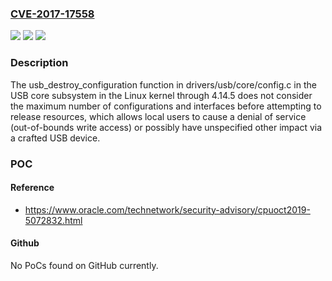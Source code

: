 ### [CVE-2017-17558](https://cve.mitre.org/cgi-bin/cvename.cgi?name=CVE-2017-17558)
![](https://img.shields.io/static/v1?label=Product&message=n%2Fa&color=blue)
![](https://img.shields.io/static/v1?label=Version&message=n%2Fa&color=blue)
![](https://img.shields.io/static/v1?label=Vulnerability&message=n%2Fa&color=brighgreen)

### Description

The usb_destroy_configuration function in drivers/usb/core/config.c in the USB core subsystem in the Linux kernel through 4.14.5 does not consider the maximum number of configurations and interfaces before attempting to release resources, which allows local users to cause a denial of service (out-of-bounds write access) or possibly have unspecified other impact via a crafted USB device.

### POC

#### Reference
- https://www.oracle.com/technetwork/security-advisory/cpuoct2019-5072832.html

#### Github
No PoCs found on GitHub currently.

